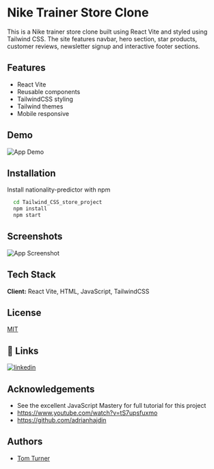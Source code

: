 
# Nike Trainer Store Clone
This is a Nike trainer store clone built using React Vite and styled using Tailwind CSS. The site features navbar, hero section, star products, customer reviews, newsletter signup and interactive footer sections.


## Features

- React Vite
- Reusable components
- TailwindCSS styling
- Tailwind themes
- Mobile responsive


## Demo

![App Demo]()


## Installation

Install nationality-predictor with npm

```bash
  cd Tailwind_CSS_store_project
  npm install
  npm start
```
    
## Screenshots

![App Screenshot](https://via.placeholder.com/468x300?text=App+Screenshot+Here)


## Tech Stack

**Client:** React Vite, HTML, JavaScript, TailwindCSS




## License

[MIT](https://choosealicense.com/licenses/mit/)


## 🔗 Links
[![linkedin](https://img.shields.io/badge/linkedin-0A66C2?style=for-the-badge&logo=linkedin&logoColor=white)](https://www.linkedin.com/in/thomas-turner-university-of-leeds-crystallisation/)



## Acknowledgements

 - See the excellent JavaScript Mastery for full tutorial for this project
 - https://www.youtube.com/watch?v=tS7upsfuxmo
 - https://github.com/adrianhajdin
 

 


## Authors

- [Tom Turner](https://www.github.com/tdt13)

